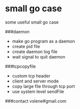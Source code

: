 small go case
======
some useful small go case

###daemon

* make go program as a daemon
* create pid file
* create daemon log file
* wait signal to quit daemon

###tcpcopyfile

* custom tcp header
* client and server mode
* copy large file through tcp port
* use system level sendFile

###contact
vslene#gmail.com